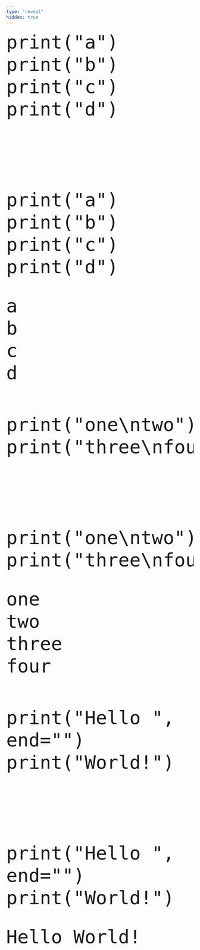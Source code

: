 ```yaml
---
type: "reveal"
hidden: true
---
```


<section>
    <pre><code class="language-python" style="font-size: 50px; line-height: 60px">print("a")
print("b")
print("c")
print("d")</code></pre>
    <br>
    <pre><code style="font-size: 50px; line-height: 60px" class="language-plaintext"> </code></pre>
    <br>
    <br>
    <br>
</section>
<section>
    <pre><code class="language-python" style="font-size: 50px; line-height: 60px">print("a")
print("b")
print("c")
print("d")</code></pre>
    <br>
    <pre><code style="font-size: 50px; line-height: 60px" class="language-plaintext">a
b
c
d</code></pre>
    <br>
    <br>
    <br>
</section>
<section>
    <pre><code class="language-python" style="font-size: 50px; line-height: 60px">print("one\ntwo")
print("three\nfour")</code></pre>
    <br>
    <pre><code style="font-size: 50px; line-height: 60px" class="language-plaintext"> </code></pre>
    <br>
    <br>
    <br>
</section>
<section>
    <pre><code class="language-python" style="font-size: 50px; line-height: 60px">print("one\ntwo")
print("three\nfour")</code></pre>
    <br>
    <pre><code style="font-size: 50px; line-height: 60px" class="language-plaintext">one
two
three
four</code></pre>
    <br>
    <br>
    <br>
</section>
<section>
    <pre><code class="language-python" style="font-size: 50px; line-height: 60px">print("Hello ", end="")
print("World!")</code></pre>
    <br>
    <pre><code style="font-size: 50px; line-height: 60px" class="language-plaintext"> </code></pre>
    <br>
    <br>
    <br>
</section>
<section>
    <pre><code class="language-python" style="font-size: 50px; line-height: 60px">print("Hello ", end="")
print("World!")</code></pre>
    <br>
    <pre><code style="font-size: 50px; line-height: 60px" class="language-plaintext">Hello World!</code></pre>
    <br>
    <br>
    <br>
</section>
